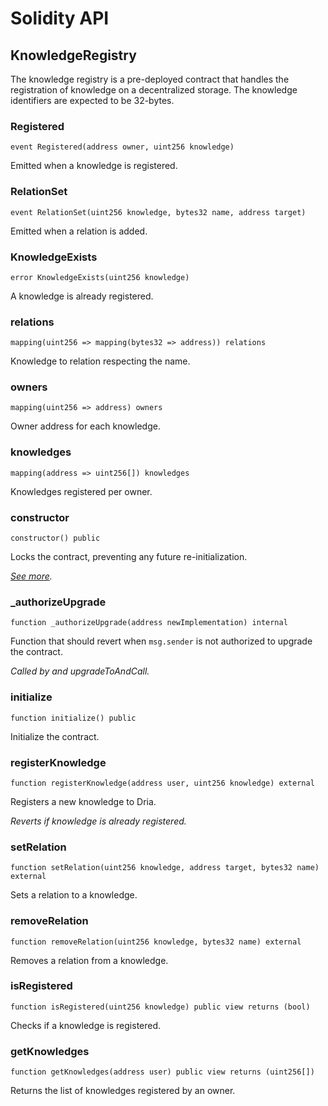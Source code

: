 # Solidity API

## KnowledgeRegistry

The knowledge registry is a pre-deployed contract that handles the
registration of knowledge on a decentralized storage.
The knowledge identifiers are expected to be 32-bytes.

### Registered

```solidity
event Registered(address owner, uint256 knowledge)
```

Emitted when a knowledge is registered.

### RelationSet

```solidity
event RelationSet(uint256 knowledge, bytes32 name, address target)
```

Emitted when a relation is added.

### KnowledgeExists

```solidity
error KnowledgeExists(uint256 knowledge)
```

A knowledge is already registered.

### relations

```solidity
mapping(uint256 => mapping(bytes32 => address)) relations
```

Knowledge to relation respecting the name.

### owners

```solidity
mapping(uint256 => address) owners
```

Owner address for each knowledge.

### knowledges

```solidity
mapping(address => uint256[]) knowledges
```

Knowledges registered per owner.

### constructor

```solidity
constructor() public
```

Locks the contract, preventing any future re-initialization.

_[See more](https://docs.openzeppelin.com/contracts/5.x/api/proxy#Initializable-_disableInitializers--)._

### _authorizeUpgrade

```solidity
function _authorizeUpgrade(address newImplementation) internal
```

Function that should revert when `msg.sender` is not authorized to upgrade the contract.

_Called by and upgradeToAndCall._

### initialize

```solidity
function initialize() public
```

Initialize the contract.

### registerKnowledge

```solidity
function registerKnowledge(address user, uint256 knowledge) external
```

Registers a new knowledge to Dria.

_Reverts if knowledge is already registered._

### setRelation

```solidity
function setRelation(uint256 knowledge, address target, bytes32 name) external
```

Sets a relation to a knowledge.

### removeRelation

```solidity
function removeRelation(uint256 knowledge, bytes32 name) external
```

Removes a relation from a knowledge.

### isRegistered

```solidity
function isRegistered(uint256 knowledge) public view returns (bool)
```

Checks if a knowledge is registered.

### getKnowledges

```solidity
function getKnowledges(address user) public view returns (uint256[])
```

Returns the list of knowledges registered by an owner.


